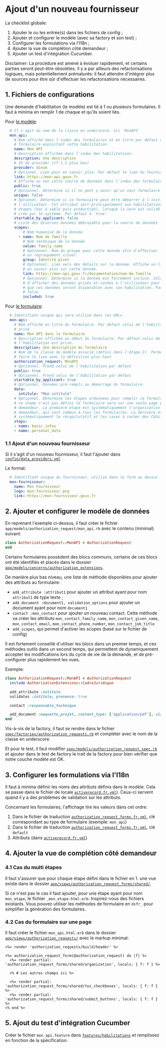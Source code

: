 # Ajout d'un nouveau fournisseur

La checklist globale:

1. Ajouter le ou les entrée(s) dans les fichiers de config ;
2. Ajouter et configurer le modèle (avec sa factory et son test) ;
3. Configurer les formulations via l'I18n ;
4. Ajouter la vue de complétion côté demandeur ;
5. Ajouter un test d'intégration Cucumber.

Disclaimer: La procédure est amené à évoluer rapidement, et certains parties seront
peut-être obsolètes. Il y a par ailleurs des refactorisations logiques, mais
potentiellement prématurés: il faut attendre d'intégrer plus de sources pour
être sûr d'effectuer les refactorisations nécessaires.

## 1. Fichiers de configurations

Une demande d'habilitation (le modèle) est lié à 1 ou plusieurs formulaires. Il
faut à minima en remplir 1 de chaque et qu'ils soient liés.

Pour [le modèle](../config/authorization_definitions.yml):

```yaml
  # Il s'agit du nom de la classe en underscore. Ici `MonAPI`
  mon_api:
    # Nom affiché dans l'index des formulaires et en titre par défaut de chaque
    # formulaire exploitant cette habilitation
    name: Mon API
    # Description affichée dans l'index des habilitations.
    description: Une description
    # ID du provider (cf 1.1 plus bas)
    provider: dinum
    # Optionel. Lien pour en savoir plus. Par défaut le lien du fournisseur est pris
    link: https://mon-api.gouv.fr
    # Affiche ou non cette source de données dans l'index des formulaires
    public: true
    # Optionnel. Détermine si il ne peut y avoir qu'un seul formulaire par organisation. Par défaut à `false`
    unique: false
    # Optionel. Détermine si ce formulaire peut être démarrer à l'initiative de
    # l'utilisateur. Cet attribut sert principalement aux habilitations en 2
    # étapes (bac à sable puis production), lorsque la 1ere est validé la 2e est
    # crée par le système. Par défaut à `true`
    startable_by_applicant: false
    # Liste des diverses données débrayable pour la source de données
    scopes:
        # Nom humanisé de la donnée
      - name: Nom de famille
        # Nom technique de la donnée
        value: family_name
        # Optionnel. Nom du groupe pour cette donnée afin d'effectuer
        # un regroupement visuel
        group: Identité pivot
        # Optionnel. Lien vers des détails sur la donnée. Affiche un lien pour
        # en savoir plus sur cette donnée.
        link: https://mon-api.gouv.fr/documentation/nom-de-famille
        # Optionnel. Détermine si la donnée est forcément incluse. Cela permet
        # d'afficher des données grisés et cochés à l'utilisateur pour l'informer
        # que ces données seront disponibles avec son habilitation. Par défaut à
        # false
        included: true
```

Pour [le formulaire](../config/authorization_request_forms.yml):

```yaml
  # Identifiant unique qui sera utilisé dans les URLs
  mon-api:
    # Nom affiché en titre du formulaire. Par défaut celui de l'habilitation est
    # prise
    name: Mon API dans le formulaire
    # Description affichée au début du formulaire. Par défaut celui de
    # l'habilitation est prise.
    description: Une description du formulaire
    # Nom de la classe du modèle associé (défini dans l'étape 2). Permet de
    # faire le lien avec la définition plus haut
    authorization_request: MonAPI
    # Optionnel. Prend celui de l'habilitation par défaut
    public: true
    # Optionnel. Prend celui de l'habilitation par défaut
    startable_by_applicant: true
    # Optionnel. Données pré-rempli au démarrage du formulaire.
    data:
      intitule: "Mon intitulé"
    # Optionnel. Détermine les étapes ordonnées pour remplir ce formulaire. Si
    # ce champ n'est pas défini le formulaire sera sur une seule page pour le
    # demandeur. La première étape est systématiquement l'organisation et le
    # demandeur, qui sont commun à tous les formulaires. La dernière étape est
    # systématiquement le récapitulatif et les cases à cocher des CGUs.
    steps:
    - name: basic_infos
    - name: personal_data
```

### 1.1 Ajout d'un nouveau fournisseur

Si il s'agit d'un nouveau fournisseur, il faut l'ajouter dans
[`config/data_providers.yml`](../config/data_providers.yml)

Le format:

```yaml
  # Identifiant unique du fournisseur, utilisé dans le form au dessus
  mon-fournisseur:
    name: Mon Fournisseur
    logo: mon-fournisseur.png
    link: https://mon-fournisseur.gouv.fr
```

## 2. Ajouter et configurer le modèle de données

En reprenant l'exemple ci-dessus, il faut créer le fichier
`app/models/authorization_request/mon_api.rb` avec le contenu (minimal) suivant:

```ruby
class AuthorizationRequest::MonAPI < AuthorizationRequest
end
```

Certains formulaires possèdent des blocs communs, certains de ces blocs ont été
identifiés et placés dans le dossier
[`app/models/concerns/authorization_extensions`](../app/models/concerns/authorization_extensions).

De manière plus bas niveau, une liste de méthode disponibles pour ajouter des attributs au formulaire:

* `add_attribute :attribut1` pour ajouter un attribut ayant pour nom `attribut1`
    de type texte ;
* `add_document :document1, validation_options` pour ajouter un document ayant
    pour nom `document1`
* `contact :mon_contact` pour ajouter un nouveau contact. Cette méthode va créer
    les attributs `mon_contact_family_name`, `mon_contact_given_name`,
    `mon_contact_email`, `mon_contact_phone_number`, `mon_contact_job_title`
* `add_scopes`, qui permet d'activer les scopes (basé sur le fichier de config)

Il est fortement conseillé d'utiliser les blocs dans un premier temps, et
ces méthodes outils dans un second temps, qui permettent de dynamiquement
accepter les modifications lors du cycle de vie de la demande, et de
pré-configurer plus rapidement les vues.

Exemple:

```ruby
class AuthorizationRequest::MonAPI < AuthorizationRequest
  include AuthorizationExtensions::CadreJuridique

  add_attribute :intitule
  validates :intitule, presence: true

  contact :responsable_technique

  add_document :maquette_projet, content_type: ['application/pdf'], size: { less_than: 10.megabytes }
end
```

Vis-à-vis de la factory, il faut se rendre dans le fichier
[`spec/factories/authorization_requests.rb`](../spec/factories/authorization_requests.rb) et compléter avec le nom de la classe en underscore.

Et pour le test, il faut modifier
[`spec/models/authorization_request_spec.rb`](../spec/models/authorization_request_spec.rb)
et ajouter dans le test de factory le trait de la factory pour bien vérifier que notre couche modèle est OK.

## 3. Configurer les formulations via l'I18n

Il faut à minima définir les noms des attributs définis dans le modèle. Cela se
passe dans le fichier de locale [`activerecord.fr.yml`](../config/locales/activerecord.fr.yml)).
Ceux-ci servent quand il y a des problèmes de validation sur les attributs.

Concernant les formulaires, l'affichage tire les valeurs dans cet ordre:

1. Dans le fichier de traduction [`authorization_request_forms.fr.yml`](config/locales/authorization_request_forms.fr.yml),
   clé correspondant au type de formulaire (exemple: `mon_api`)
2. Dans le fichier de traduction [`authorization_request_forms.fr.yml`](config/locales/authorization_request_forms.fr.yml),
   clé `default`
3. Attributs (dans [`activerecord.fr.yml`](../config/locales/activerecord.fr.yml))

## 4. Ajouter la vue de complétion côté demandeur

### 4.1 Cas du multi étapes

Il faut s'assurer que pour chaque étape défini dans le fichier en 1. une vue
existe dans le dossier [`app/views/authorization_request_forms/shared/`](../app/views/authorization_request_forms/shared/).

Si ce n'est pas le cas il faut ajouter, pour une étape ayant pour nom
`mon_etape`, le fichier `_mon_etape.html.erb`. Inspirez-vous des fichiers
existants. Vous pouvez utiliser les méthodes de formulaire en `dsfr_` pour
simplifier la génération des formulaires.

### 4.2 Cas du formulaire sur une page

Il faut créer le fichier `mon_api.html.erb` dans le dossier
[`app/views/authorization_requests/`](../app/views/authorization_requests/) avec le markup minimal:

```erb
<%= render 'authorization_requests/build/header' %>

<%= authorization_request_form(@authorization_request) do |f| %>
  <%= render partial: 'authorization_request_forms/shared/organization', locals: { f: f } %>

  <% # Les autres champs ici %>

  <%= render partial: 'authorization_request_forms/shared/tos_checkboxes', locals: { f: f } %>
  <%= render partial: 'authorization_request_forms/shared/submit_buttons', locals: { f: f } %>
<% end %>
```

## 5. Ajout du test d'intégration Cucumber

Créer le fichier `mon_api.feature` dans [`features/habilitations`](../features/habilitations) et
remplissez en fonction de la spécification.
